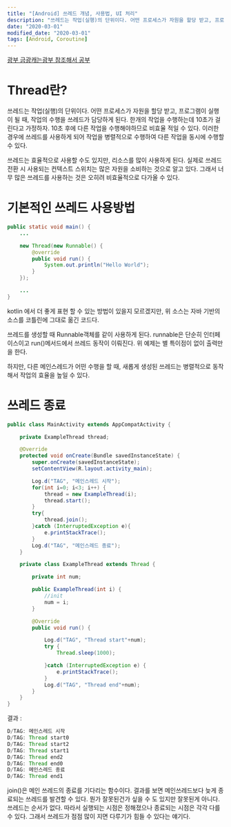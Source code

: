 ```yaml
---
title: "[Android] 쓰레드 개념, 사용법, UI 처리"
description: "쓰레드는 작업(실행)의 단위이다. 어떤 프로세스가 자원을 할당 받고, 프로그램이 실행이 될 때..."
date: "2020-03-01"
modified_date: "2020-03-01"
tags: [Android, Coroutine]
---
```


<style>
    .android {
        color: green;
    } 
</style>

[광부 금광캐는광부 참조해서 공부](https://itmining.tistory.com/4)

# Thread란?

쓰레드는 작업(실행)의 단위이다. 어떤 프로세스가 자원을 할당 받고, 프로그램이 실행이 될 때, 작업의 수행을 쓰레드가 담당하게 된다. 한개의 작업을 수행하는데 10초가 걸린다고 가정하자. 10초 후에 다른 작업을 수행해야하므로 비효율 적일 수 있다. 이러한 경우에 쓰레드를 사용하게 되어 작업을 병렬적으로 수행하여 다른 작업을 동시에 수행할 수 있다.

쓰레드는 효율적으로 사용할 수도 있지만, 리소스를 많이 사용하게 된다. 실제로 쓰레드 전환 시 사용되는 컨텍스트 스위치는 많은 자원을 소비하는 것으로 알고 있다. 그래서 너무 많은 쓰레드를 사용하는 것은 오히려 비효율적으로 다가올 수 있다.

# 기본적인 쓰레드 사용방법

```java
public static void main() {
    ...

    new Thread(new Runnable() {
        @override
        public void run() {
            System.out.println("Hello World");
        }
    });

    ...
}
```

kotlin 에서 더 좋게 표현 할 수 있는 방법이 있을지 모르겠지만, 위 소스는 자바 기반의 소스를 코틀린에 그대로 옮긴 코드다.

쓰레드를 생성할 때 Runnable객체를 같이 사용하게 된다. runnable은 단순히 인터페이스이고 run()메서드에서 쓰레드 동작이 이뤄진다. 위 예제는 별 특이점이 없이 출력만을 한다.

하지만, 다른 메인스레드가 어떤 수행을 할 때, 새롭게 생성된 쓰레드는 병렬적으로 동작해서 작업의 효율을 높일 수 있다.

# 쓰레드 종료

```java
public class MainActivity extends AppCompatActivity {

    private ExampleThread thread;

    @Override
    protected void onCreate(Bundle savedInstanceState) {
        super.onCreate(savedInstanceState);
        setContentView(R.layout.activity_main);

        Log.d("TAG", "메인스레드 시작");
        for(int i=0; i<3; i++) {
            thread = new ExampleThread(i);
            thread.start();
        }
        try{
            thread.join();
        }catch (InterruptedException e){
            e.printStackTrace();
        }
        Log.d("TAG", "메인스레드 종료");
    }

    private class ExampleThread extends Thread {

        private int num;

        public ExampleThread(int i) {
            //init
            num = i;
        }

        @Override
        public void run() {

            Log.d("TAG", "Thread start"+num);
            try {
                Thread.sleep(1000);

            }catch (InterruptedException e) {
                e.printStackTrace();
            }
            Log.d("TAG", "Thread end"+num);
        }
    }
}

```

결과 :

```java
D/TAG: 메인스레드 시작
D/TAG: Thread start0
D/TAG: Thread start2
D/TAG: Thread start1
D/TAG: Thread end2
D/TAG: Thread end0
D/TAG: 메인스레드 종료
D/TAG: Thread end1
```

join()은 메인 쓰레드의 종료를 기다리는 함수이다. 결과를 보면 메인쓰레드보다 늦게 종료되는 쓰레드를 발견할 수 있다. 뭔가 잘못된건가 싶을 수 도 있지만 잘못된게 아니다. 쓰레드는 순서가 없다. 따라서 실행되는 시점은 정해졌으나 종료되는 시점은 각각 다를 수 있다. 그래서 쓰레드가 점점 많이 지면 다루기가 힘들 수 있다는 얘기다.
